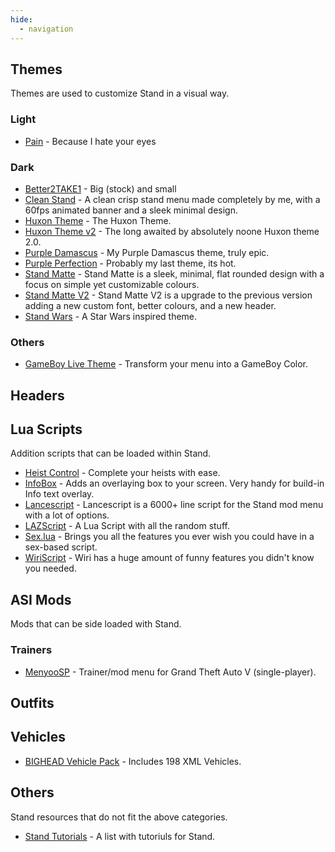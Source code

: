 ```yaml
---
hide:
  - navigation
---
```


## Themes
Themes are used to customize Stand in a visual way.

### Light
- [Pain](https://www.mediafire.com/file/s2w3vesa2hgr2ra/pain.zip/file) - Because I hate your eyes

### Dark
- [Better2TAKE1](https://www.mediafire.com/file/e0dlojvrt2bcahs/Better2TAKE1.rar/file) - Big (stock) and small
- [Clean Stand](https://skyforums.xyz/index.php?threads/%F0%9F%92%AB-clean-stand-%F0%9F%92%AB.16/) - A clean crisp stand menu made completely by me, with a 60fps animated banner and a sleek minimal design.
- [Huxon Theme](https://upload.gaycookie.dev/Difi4/tOFIpifU16.zip) - The Huxon Theme.
- [Huxon Theme v2](https://upload.gaycookie.dev/Difi4/wIBECEbu39.zip) - The long awaited by absolutely noone Huxon theme 2.0.
- [Purple Damascus](https://www.mediafire.com/file/7i5kdj5w9aho09q/Purple_Damascus.zip/file) - My Purple Damascus theme, truly epic.
- [Purple Perfection](https://www.mediafire.com/file/peza3glucyp3mes/Purple_Perfection.zip/file) - Probably my last theme, its hot.
- [Stand Matte](https://skyforums.xyz/index.php?threads/%E2%AC%9B-stand-matte-%E2%AC%9B.17/) - Stand Matte is a sleek, minimal, flat rounded design with a focus on simple yet customizable colours.
- [Stand Matte V2](https://skyforums.xyz/index.php?threads/%F0%9F%95%B6%EF%B8%8F-stand-matte-v2-%F0%9F%95%B6%EF%B8%8F.18/) - Stand Matte V2 is a upgrade to the previous version adding a new custom font, better colours, and a new header.
- [Stand Wars](https://www.mediafire.com/file/u4llp4k1j3wyqp2/Stand_Wars.zip/file) - A Star Wars inspired theme.

### Others
- [GameBoy Live Theme](https://mega.nz/file/iM4kGJaC#TkOiFF2arDVo4i-whVvV7RrwMd_aCM3RhBeA_o0ExDg) - Transform your menu into a GameBoy Color. 

## Headers

## Lua Scripts
Addition scripts that can be loaded within Stand.

- [Heist Control](https://icedoomfist.com/Stand_Heist_Control/) - Complete your heists with ease.
- [InfoBox](https://git.gaycookie.dev/GayCookie/info-box-script) - Adds an overlaying box to your screen. Very handy for build-in Info text overlay.
- [Lancescript](https://github.com/xSetrox/lancescript) - Lancescript is a 6000+ line script for the Stand mod menu with a lot of options.
- [LAZScript](https://github.com/leandrocoding/lazscript) - A Lua Script with all the random stuff.
- [Sex.lua](https://upload.gaycookie.dev/Difi4/XeseheMU41.zip) - Brings you all the features you ever wish you could have in a sex-based script.
- [WiriScript](https://github.com/nowiry/WiriScript) - Wiri has a huge amount of funny features you didn't know you needed.

## ASI Mods
Mods that can be side loaded with Stand.

### Trainers
- [MenyooSP](https://github.com/MAFINS/MenyooSP) - Trainer/mod menu for Grand Theft Auto V (single-player).

## Outfits

## Vehicles

- [BIGHEAD Vehicle Pack](https://www.gta5-mods.com/vehicles/bighead-vehicle-pack) - Includes 198 XML Vehicles.

## Others
Stand resources that do not fit the above categories.

- [Stand Tutorials](/tutorials) - A list with tutoriuls for Stand.